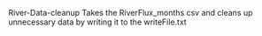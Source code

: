 River-Data-cleanup
Takes the RiverFlux_months csv and cleans up unnecessary data by writing it to the writeFile.txt
